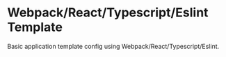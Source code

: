 # Webpack/React/Typescript/Eslint Template

Basic application template config using Webpack/React/Typescript/Eslint.
